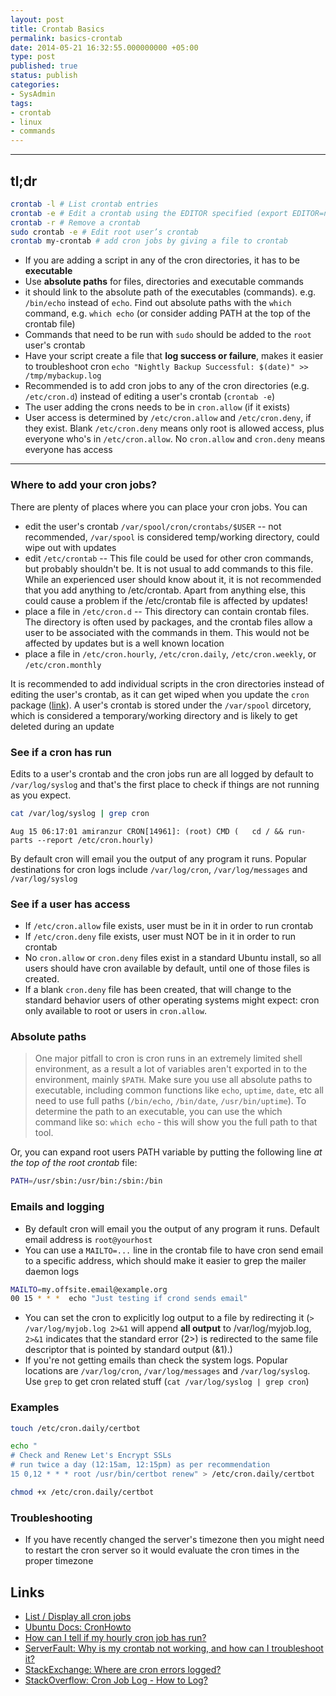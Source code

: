 ```yaml
---
layout: post
title: Crontab Basics
permalink: basics-crontab
date: 2014-05-21 16:32:55.000000000 +05:00
type: post
published: true
status: publish
categories:
- SysAdmin
tags:
- crontab
- linux
- commands
---
```


---

## tl;dr

```bash
crontab -l # List crontab entries
crontab -e # Edit a crontab using the EDITOR specified (export EDITOR=nano)
crontab -r # Remove a crontab
sudo crontab -e # Edit root user’s crontab
crontab my-crontab # add cron jobs by giving a file to crontab
```

- If you are adding a script in any of the cron directories, it has to be **executable**
- Use **absolute paths** for files, directories and executable commands
- it should link to the absolute path of the executables (commands). e.g. `/bin/echo` instead of `echo`. Find out absolute paths with the `which` command, e.g. `which echo` (or consider adding PATH at the top of the crontab file)
- Commands that need to be run with `sudo` should be added to the `root` user's crontab
- Have your script create a file that **log success or failure**, makes it easier to troubleshoot cron `echo "Nightly Backup Successful: $(date)" >> /tmp/mybackup.log`
- Recommended is to add cron jobs to any of the cron directories (e.g. `/etc/cron.d`) instead of editing a user's crontab (`crontab -e`)
- The user adding the crons needs to be in `cron.allow` (if it exists)
- User access is determined by `/etc/cron.allow` and `/etc/cron.deny`, if they exist. Blank `/etc/cron.deny` means only root is allowed access, plus everyone who's in `/etc/cron.allow`. No `cron.allow` and `cron.deny` means everyone has access


---

### Where to add your cron jobs?

There are plenty of places where you can place your cron jobs. You can 

- edit the user's crontab `/var/spool/cron/crontabs/$USER` -- not recommended, `/var/spool` is considered temp/working directory, could wipe out with updates
- edit `/etc/crontab` -- This file could be used for other cron commands, but probably shouldn't be. It is not usual to add commands to this file. While an experienced user should know about it, it is not recommended that you add anything to /etc/crontab. Apart from anything else, this could cause a problem if the /etc/crontab file is affected by updates!
- place a file in `/etc/cron.d` -- This directory can contain crontab files. The directory is often used by packages, and the crontab files allow a user to be associated with the commands in them. This would not be affected by updates but is a well known location
- place a file in `/etc/cron.hourly`, `/etc/cron.daily`, `/etc/cron.weekly`, or `/etc/cron.monthly`

It is recommended to add individual scripts in the cron directories instead of editing the user's crontab, as it can get wiped when you update the `cron` package ([link](https://askubuntu.com/questions/216692/where-is-the-user-crontab-stored)). A user's crontab is stored under the `/var/spool` dircetory, which is considered a temporary/working directory and is likely to get deleted during an update

### See if a cron has run

Edits to a user's crontab and the cron jobs run are all logged by default to `/var/log/syslog` and that's the first place to check if things are not running as you expect.

```bash
cat /var/log/syslog | grep cron
```

```
Aug 15 06:17:01 amiranzur CRON[14961]: (root) CMD (   cd / && run-parts --report /etc/cron.hourly)
```

By default cron will email you the output of any program it runs. Popular destinations for cron logs include `/var/log/cron`, `/var/log/messages` and `/var/log/syslog`

### See if a user has access

- If `/etc/cron.allow` file exists, user must be in it in order to run crontab
- If `/etc/cron.deny` file exists, user must NOT be in it in order to run crontab
- No `cron.allow` or `cron.deny` files exist in a standard Ubuntu install, so all users should have cron available by default, until one of those files is created. 
- If a blank `cron.deny` file has been created, that will change to the standard behavior users of other operating systems might expect: cron only available to root or users in `cron.allow`.

### Absolute paths

> One major pitfall to cron is cron runs in an extremely limited shell environment, as a result a lot of variables aren't exported in to the environment, mainly `$PATH`. Make sure you use all absolute paths to executable, including common functions like `echo`, `uptime`, `date`, etc all need to use full paths (`/bin/echo`, `/bin/date`, `/usr/bin/uptime`). To determine the path to an executable, you can use the which command like so: `which echo` - this will show you the full path to that tool.

Or, you can expand root users PATH variable by putting the following line _at the top of the root crontab_ file:

```bash
PATH=/usr/sbin:/usr/bin:/sbin:/bin
```

### Emails and logging
- By default cron will email you the output of any program it runs. Default email address is `root@yourhost`
- You can use a `MAILTO=...` line in the crontab file to have cron send email to a specific address, which should make it easier to grep the mailer daemon logs

```bash
MAILTO=my.offsite.email@example.org
00 15 * * *  echo "Just testing if crond sends email"
```

- You can set the cron to explicitly log output to a file by redirecting it (`> /var/log/myjob.log 2>&1` will append **all output** to /var/log/myjob.log, `2>&1` indicates that the standard error (2>) is redirected to the same file descriptor that is pointed by standard output (&1).)
- If you're not getting emails than check the system logs. Popular locations are `/var/log/cron`, `/var/log/messages` and `/var/log/syslog`. Use `grep` to get cron related stuff (`cat /var/log/syslog | grep cron`)



### Examples

```bash
touch /etc/cron.daily/certbot

echo "
# Check and Renew Let's Encrypt SSLs 
# run twice a day (12:15am, 12:15pm) as per recommendation
15 0,12 * * * root /usr/bin/certbot renew" > /etc/cron.daily/certbot

chmod +x /etc/cron.daily/certbot

```

### Troubleshooting
- If you have recently changed the server's timezone then you might need to restart the cron server so it would evaluate the cron times in the proper timezone


Links
---

- [List / Display all cron jobs](http://www.cyberciti.biz/faq/linux-show-what-cron-jobs-are-setup/)
- [Ubuntu Docs: CronHowto](https://help.ubuntu.com/community/CronHowto#Troubleshooting_and_Common_Problems)
- [How can I tell if my hourly cron job has run?](https://askubuntu.com/questions/149504/how-can-i-tell-if-my-hourly-cron-job-has-run)
- [ServerFault: Why is my crontab not working, and how can I troubleshoot it?](https://serverfault.com/questions/449651/why-is-my-crontab-not-working-and-how-can-i-troubleshoot-it)
- [StackExchange: Where are cron errors logged?](https://unix.stackexchange.com/questions/207/where-are-cron-errors-logged)
- [StackOverflow: Cron Job Log - How to Log?](https://stackoverflow.com/questions/4811738/cron-job-log-how-to-log)